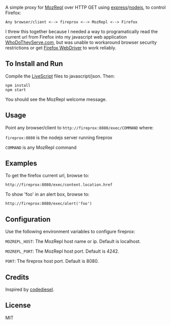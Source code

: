 A simple proxy for [MozRepl] over HTTP GET using [express]/[nodejs],
to control Firefox:

    Any browser/client <--> fireprox <--> MozRepl <--> Firefox

I threw this together because I needed a way to programatically read the current
url from Firefox into my javascript web application [WhoDoTheyServe.com][wdts],
but was unable to workaround browser security restrictions or get
[Firefox WebDriver][WebDriver] to work reliably.

## To Install and Run

Compile the [LiveScript] files to javascript/json. Then:

    npm install
    npm start

You should see the MozRepl welcome message.

## Usage

Point any browser/client to `http://fireprox:8080/exec/COMMAND` where:

  `fireprox:8080` is the nodejs server running fireprox

  `COMMAND` is any MozRepl command

## Examples

To get the firefox current url, browse to:

    http://fireprox:8080/exec/content.location.href

To show 'foo' in an alert box, browse to:

    http://fireprox:8080/exec/alert('foo')

## Configuration

Use the following environment variables to configure fireprox:

`MOZREPL_HOST`: The MozRepl host name or ip. Default is localhost.

`MOZREPL_PORT`: The MozRepl host port. Default is 4242.

`PORT`: The fireprox host port. Default is 8080.

## Credits

Inspired by [codediesel].

## License

MIT

[codediesel]: http://www.codediesel.com/tools/peeking-inside-firefox-using-mozrepl
[express]: https://github.com/visionmedia/express
[LiveScript]: https://github.com/gkz/LiveScript 
[MozRepl]: https://github.com/bard/mozrepl/wiki
[nodejs]: http://nodejs.org
[wdts]: http://WhoDoTheyServe.com
[WebDriver]: http://code.google.com/p/selenium/wiki/FirefoxDriver
